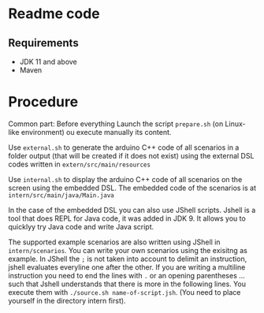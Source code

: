 # Readme code

## Requirements
- JDK 11 and above
- Maven

# Procedure

Common part: Before everything Launch the script `prepare.sh` (on Linux-like environment) ou execute manually its content.

Use `external.sh` to generate the arduino C++ code of all scenarios in a folder output (that will be created if it does not exist) using the external DSL codes written in `extern/src/main/resources`

Use `internal.sh` to display the arduino C++ code of all scenarios on the screen using the embedded DSL. The embedded code of the scenarios is at `intern/src/main/java/Main.java`

In the case of the embedded DSL you can also use JShell scripts.
Jshell is a tool that does REPL for Java code, it was added in JDK 9. It allows you to quicklyy try Java code and write Java script.

The supported example scenarios are also written using JShell in `intern/scenarios`. You can write your own scenarios using the exisitng as example. In JShell the `;` is not taken into account to delimit an instruction, jshell evaluates everyline one after the other. If you are writing a multiline instruction you need to end the lines with `.` or an opening parentheses ... such that Jshell understands that there is more in the following lines. You execute them with `./source.sh name-of-script.jsh`. (You need to place yourself in the directory intern first).
